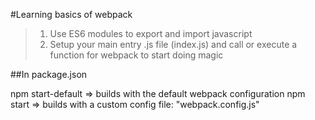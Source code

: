 #Learning basics of webpack

> 1. Use ES6 modules to export and import javascript
> 2. Setup your main entry .js file (index.js) and call or execute a function for webpack to start doing magic

##In package.json

npm start-default => builds with the default webpack configuration
npm start 				=> builds with a custom config file: "webpack.config.js"
